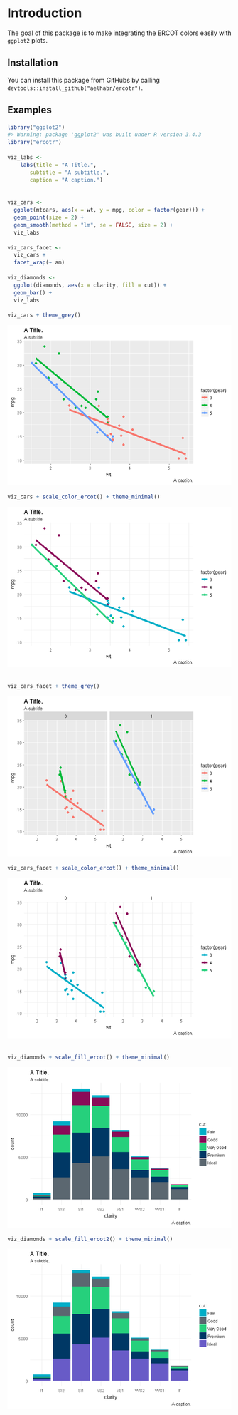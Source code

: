 
<!-- README.md is generated from README.Rmd. Please edit that file -->
Introduction
============

The goal of this package is to make integrating the ERCOT colors easily with `ggplot2` plots.

Installation
------------

You can install this package from GitHubs by calling `devtools::install_github("aelhabr/ercotr")`.

Examples
--------

``` r
library("ggplot2")
#> Warning: package 'ggplot2' was built under R version 3.4.3
library("ercotr")

viz_labs <-
    labs(title = "A Title.",
       subtitle = "A subtitle.",
       caption = "A caption.")


viz_cars <-
  ggplot(mtcars, aes(x = wt, y = mpg, color = factor(gear))) +
  geom_point(size = 2) +
  geom_smooth(method = "lm", se = FALSE, size = 2) +
  viz_labs

viz_cars_facet <-
  viz_cars +
  facet_wrap(~ am)

viz_diamonds <-
  ggplot(diamonds, aes(x = clarity, fill = cut)) +
  geom_bar() +
  viz_labs

viz_cars + theme_grey()
```

![](README_files/README-unnamed-chunk-2-1.png)

``` r
viz_cars + scale_color_ercot() + theme_minimal()
```

![](README_files/README-unnamed-chunk-2-2.png)

``` r

viz_cars_facet + theme_grey()
```

![](README_files/README-unnamed-chunk-2-3.png)

``` r
viz_cars_facet + scale_color_ercot() + theme_minimal()
```

![](README_files/README-unnamed-chunk-2-4.png)

``` r

viz_diamonds + scale_fill_ercot() + theme_minimal()
```

![](README_files/README-unnamed-chunk-2-5.png)

``` r
viz_diamonds + scale_fill_ercot2() + theme_minimal()
```

![](README_files/README-unnamed-chunk-2-6.png)
